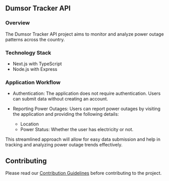 ## Dumsor Tracker API

### Overview
The Dumsor Tracker API project aims to monitor and analyze power outage patterns across the country.

### Technology Stack
- Next.js with TypeScript
- Node.js with Express


### Application Workflow
- Authentication: The application does not require authentication. Users can submit data without creating an account.

- Reporting Power Outages: Users can report power outages by visiting the application and providing the following details:
  - Location
  - Power Status: Whether the user has electricity or not.

This streamlined approach will allow for easy data submission and help in tracking and analyzing power outage trends effectively.

## Contributing
Please read our [Contribution Guidelines](contributing/CONTRIBUTING.md) before contributing to the project.

